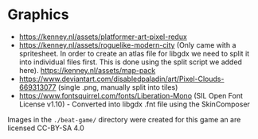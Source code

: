 # Graphics

* https://kenney.nl/assets/platformer-art-pixel-redux
* https://kenney.nl/assets/roguelike-modern-city (Only came with a spritesheet. In order to create an atlas file for libgdx we need to split it into individual files first. This is done using the split script we added here).
https://kenney.nl/assets/map-pack
* https://www.deviantart.com/disabledpaladin/art/Pixel-Clouds-669313077 (single .png, manually split into tiles)
* https://www.fontsquirrel.com/fonts/Liberation-Mono (SIL Open Font License v1.10) - Converted into libgdx .fnt file using the SkinComposer

Images in the `./beat-game/` directory were created for this game an are licensed CC-BY-SA 4.0

